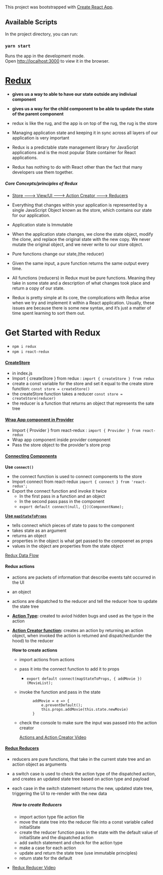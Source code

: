 This project was bootstrapped with [Create React App](https://github.com/facebook/create-react-app).

## Available Scripts

In the project directory, you can run:

### `yarn start`

Runs the app in the development mode.<br />
Open [http://localhost:3000](http://localhost:3000) to view it in the browser.


# [Redux](./src/img/big3.jpg)
* **gives us a way to able to have our state outside any indiviual component**
* **gives us a way for the child component to be able to update the state of the parent component**
* redux is like the rug, and the app is on top of the rug, the rug is the store

* Managing application state and keeping it in sync across all layers of our application is very important
* Redux is a predictable state management library for JavaScript applications and is the most popular State container for React applications. 
* Redux has nothing to do with React other than the fact that many developers use them together. 
##### Core Concepts/principles of Redux
* [Store ---> View/UI ---> Action Creator ---> Reducers](./src/img/reduxpieces.jpg)

* Everything that changes within your application is represented by a single JavaScript Object known as the store, which contains our state for our application.
* Application state is Immutable
* When the application state changes, we clone the state object, modify the clone, and replace the original state with the new copy. We never mutate the original object, and we never write to our store object.

* Pure functions change our state,(the reducer)
* Given the same input, a pure function returns the same output every time. 
* All functions (reducers) in Redux must be pure functions. Meaning they take in some state and a description of what changes took place and return a copy of our state.
* Redux is pretty simple at its core, the complications with Redux arise when we try and implement it within a React application. Usually, these issues are because there is some new syntax, and it’s just a matter of time spent learning to sort them out.





# Get Started with Redux
* `npm i redux`
* `npm i react-redux`


#### [CreateStore](./src/img/createstore.jpg)
* in index.js
* Import { createStore } from redux : `import { createStore } from redux`
* create a const variable for the store and set it equal to the create store function: `const store = createStore()`
* the createStore function takes a reducer `const store = createStore(reducer)`
* the reducer is a function that returns an object that represents the sate tree


#### [Wrap App component in Provider](./src/img/provider.jpg)
* Import { Provider } from react-redux : `import { Provider } from react-redux`
* Wrap app component inside provider component 
* Pass the store object to the provider's store prop

#### [Connecting Components](./src/img/mapstp1.jpg)

**Use `connect()`**
* the connect function is used to connect components to the store
* Import connect from react-redux `import { connect } from 'react-redux';`
* Export the connect function and invoke it twice
    * In the first pass in a function and an object
    * In the second pass pass in the component
    * `export default connect(null, {})(ComponentName);`

**[Use `mapStateToProps`](./src/img/mapstp.jpg)**
* tells connect which pieces of state to pass to the component
* takes state as an argument
* returns an object
* properties in the object is what get passed to the compoenet as props
* values in the object are properties from the state object
    

[Redux Data Flow](./src/img/dataflow.jpg)
#### Redux actions
* actions are packets of information that describe events taht occurred in the UI
 * an object
 * actions are dispatched to the reducer and tell the reducer how to update the state tree
* **[Action Type](./src/img/actiontype.jpg):** created to aviod hidden bugs and used as the type in the action
* **[Action Creator function](./src/img/actioncreator.jpg):** creates an action by returning an action object, when invoked the action is returned and dispatched(under the hood) to the reducer



    **How to create actions**

    * import actions from actions
    * pass it into the connect function to add it to props
        * `export default connect(mapStateToProps, { addMovie }) (MovieList);`
    * invoke the function and pass in the state

                addMovie = e => {
                    e.preventDefault();
                    this.props.addMovie(this.state.newMovie)
                }

    * check the console to make sure the input was passed into the action creator

        [Actions and Action Creator Video](https://www.youtube.com/watch?time_continue=589&v=nF2HkjPz01A&feature=emb_logo)


#### [Redux Reducers](./src/img/reducer.jpg)
* reducers are pure functions, that take in the current state tree and an action object as arguments
* a switch case is used to check the action type of the dispatched action, and creates an updated state tree based on action type and payload
* each case in the switch statement returns the new, updated state tree, triggering the UI to re-render with the new data

    ##### How to create Reducers
    * import action type file action file
    * move the state tree into the reducer file into a const variable called initialState
    * create the reducer function pass in the state with the default value of initialState and the dispatched action
    * add switch statement and check for the action type
    * make a case for each action
    * update and return the state tree (use immutable principles)
    * return state for the default
* [Redux Reducer Video](https://www.youtube.com/watch?time_continue=589&v=nF2HkjPz01A&feature=emb_logo)